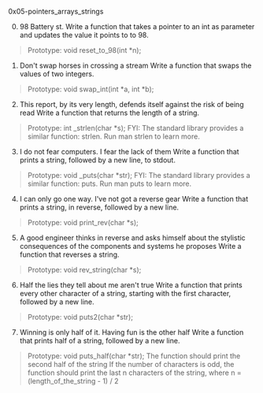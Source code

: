 0x05-pointers_arrays_strings


0. 98 Battery st. Write a function that takes a pointer to an int as parameter and updates the value it points to to 98.
>Prototype: void reset_to_98(int *n);

1. Don't swap horses in crossing a stream Write a function that swaps the values of two integers.
>Prototype: void swap_int(int *a, int *b);

2. This report, by its very length, defends itself against the risk of being read Write a function that returns the length of a string.
>Prototype: int _strlen(char *s);
>FYI: The standard library provides a similar function: strlen. Run man strlen to learn more.

3. I do not fear computers. I fear the lack of them Write a function that prints a string, followed by a new line, to stdout.
>Prototype: void _puts(char *str);
>FYI: The standard library provides a similar function: puts. Run man puts to learn more.

4. I can only go one way. I've not got a reverse gear Write a function that prints a string, in reverse, followed by a new line.
>Prototype: void print_rev(char *s);

5. A good engineer thinks in reverse and asks himself about the stylistic consequences of the components and systems he proposes Write a function that reverses a string.
>Prototype: void rev_string(char *s);

6. Half the lies they tell about me aren't true Write a function that prints every other character of a string, starting with the first character, followed by a new line.
>Prototype: void puts2(char *str);

7. Winning is only half of it. Having fun is the other half Write a function that prints half of a string, followed by a new line.
>Prototype: void puts_half(char *str);
>The function should print the second half of the string
>If the number of characters is odd, the function should print the last n characters of the string, where n = (length_of_the_string - 1) / 2
